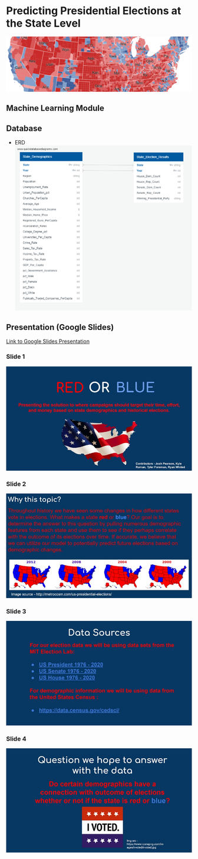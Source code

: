 # Predicting Presidential Elections at the State Level
![](images/map_header.PNG)

## Machine Learning Module

## Database
- ERD <br> ![](images/ERD.PNG)
## Presentation (Google Slides)
[Link to Google Slides Presentation](https://docs.google.com/presentation/d/1Fi2ku2yF1nq2R5zSuyaotLsO4VyYtfnHJCpFY3X6e9w/edit?usp=sharing)

### Slide 1
![Slide_1](https://github.com/jipearson/blue-team/blob/presentation/images/Slide_1.jpg)

### Slide 2
![Slide_2](https://github.com/jipearson/blue-team/blob/presentation/images/Slide_2.jpg)

### Slide 3
![Slide_3](https://github.com/jipearson/blue-team/blob/presentation/images/Slide_3.jpg)

### Slide 4
![Slide_4](https://github.com/jipearson/blue-team/blob/presentation/images/Slide_4.jpg)



